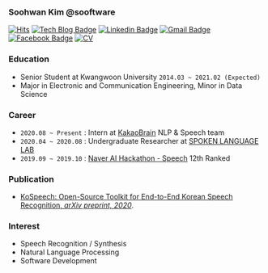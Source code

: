### Soohwan Kim @sooftware   
  
[![Hits](https://hits.seeyoufarm.com/api/count/incr/badge.svg?url=https%3A%2F%2Fgithub.com%2Fsooftware%2Fhit-counter)](https://hits.seeyoufarm.com) [![Tech Blog Badge](http://img.shields.io/badge/-Tech%20blog-black?style=flat-square&logo=github&link=https://zzsza.github.io/)](https://blog.naver.com/sooftware) [![Linkedin Badge](https://img.shields.io/badge/-LinkedIn-blue?style=flat-square&logo=Linkedin&logoColor=white&link=https://www.linkedin.com/in/soohwan-kim-532092182/)](https://www.linkedin.com/in/soohwan-kim-532092182/) [![Gmail Badge](https://img.shields.io/badge/Gmail-d14836?style=flat-square&logo=Gmail&logoColor=white&link=mailto:snugyun01@gmail.com)](mailto:sh951011@gmail.com) [![Facebook Badge](https://img.shields.io/badge/facebook-1877f2?style=flat-square&logo=facebook&logoColor=white&link=https://www.facebook.com/zzsza)](https://facebook.com/sooftware95) [![CV](https://img.shields.io/badge/Curriculum%20Vitae-yellow?style=flat-square&logo=Latex&logoColor=white&link=https://www.linkedin.com/in/soohwan-kim-532092182/)](https://github.com/sooftware/sooftware/blob/master/CV.pdf)  
  
### Education
* Senior Student at Kwangwoon University `2014.03 ~ 2021.02 (Expected)`  
* Major in Electronic and Communication Engineering, Minor in Data Science  
  
### Career
* `2020.08 ~ Present` : Intern at [KakaoBrain](https://www.kakaobrain.com/) NLP & Speech team 
* `2020.04 ~ 2020.08` : Undergraduate Researcher at [SPOKEN LANGUAGE LAB](http://speech.sogang.ac.kr/) 
* `2019.09 ~ 2019.10` : [Naver AI Hackathon - Speech](https://campaign.naver.com/aihackathon_speech/) 12th Ranked 
  
### Publication
* [KoSpeech: Open-Source Toolkit for End-to-End Korean Speech Recognition, *arXiv preprint, 2020*](https://arxiv.org/abs/2009.03092).
  
### Interest
* Speech Recognition / Synthesis    
* Natural Language Processing
* Software Development  
<!--
**sooftware/sooftware** is a ✨ _special_ ✨ repository because its `README.md` (this file) appears on your GitHub profile.
  
Here are some ideas to get you started:

- 🔭 I’m currently working on ...
- 🌱 I’m currently learning ...
- 👯 I’m looking to collaborate on ...
- 🤔 I’m looking for help with ...
- 💬 Ask me about ...
- 📫 How to reach me: ...
- 😄 Pronouns: ...
- ⚡ Fun fact: ...
-->
